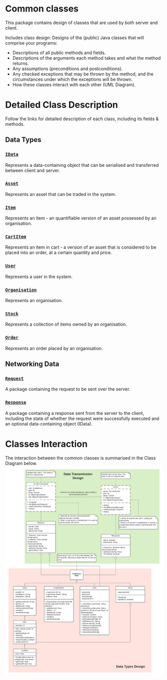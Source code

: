 # Common classes 
This package contains design of classes that are used by both server and client.

Includes class design: Designs of the (public) Java classes that will comprise your programs:
- Descriptions of all public methods and fields.
- Descriptions of the arguments each method takes and what the method returns.
- Any assumptions (preconditions and postconditions).
- Any checked exceptions that may be thrown by the method, and the circumstances under which the exceptions will be thrown.
- How these classes interact with each other (UML Diagram).

# Detailed Class Description
Follow the links for detailed description of each class, including its fields & methods.
## Data Types
### [`IData`](../Detailed_Class_Description/common/dataClasses/IData.html)
Represents a data-containing object that can be serialised and transferred between client and server.

### [`Asset`](../Detailed_Class_Description/common/dataClasses/Asset.html)
Represents an asset that can be traded in the system.

### [`Item`](../Detailed_Class_Description/common/dataClasses/Item.html)
Represents an item - an quantifiable version of an asset possessed by an organisation.

### [`CartItem`](../Detailed_Class_Description/common/dataClasses/CartItem.html)
Represents an item in cart - a version of an asset that is considered to be placed into an order, at a certain quantity and price.

### [`User`](../Detailed_Class_Description/common/dataClasses/User.html)
Represents a user in the system.

### [`Organisation`](../Detailed_Class_Description/common/dataClasses/Organisation.html)
Represents an organisation.

### [`Stock`](../Detailed_Class_Description/common/dataClasses/Stock.html)
Represents a collection of items owned by an organisation.

### [`Order`](../Detailed_Class_Description/common/dataClasses/Order.html)
Represents an order placed by an organisation.

## Networking Data
### [`Request`](../../docs/Detailed_Class_Description/common/Request.html)
A package containing the request to be sent over the server.

### [`Response`](../../docs/Detailed_Class_Description/common/Response.html)
A package containing a response sent from the server to the client, including the state of whether the request were successfully executed and an optional data-containing object (IData).

# Classes Interaction
The interaction between the common classes is summarised in the Class Diagram below.
![alt text](../Common_Classes/CAB302_Common_Classes.png "UML Class Diagram of Data Transmission Design and Data Types Design")